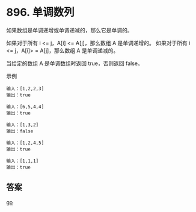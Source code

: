 # 896. 单调数列

如果数组是单调递增或单调递减的，那么它是单调的。

如果对于所有 i <= j，A[i] <= A[j]，那么数组 A 是单调递增的。 如果对于所有 i <= j，A[i]> = A[j]，那么数组 A 是单调递减的。

当给定的数组 A 是单调数组时返回 true，否则返回 false。


示例  
```
输入：[1,2,2,3]
输出：true
```

```
输入：[6,5,4,4]
输出：true
```


```
输入：[1,3,2]
输出：false
```


```
输入：[1,2,4,5]
输出：true
```


```
输入：[1,1,1]
输出：true
```

## 答案
[go](../../leecode/0896/main.go)
